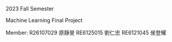 2023 Fall Semester

Machine Learning Final Project

Member:
R26107029 原靜旻
RE6125015 劉仁忠
RE6121045 侯登耀
